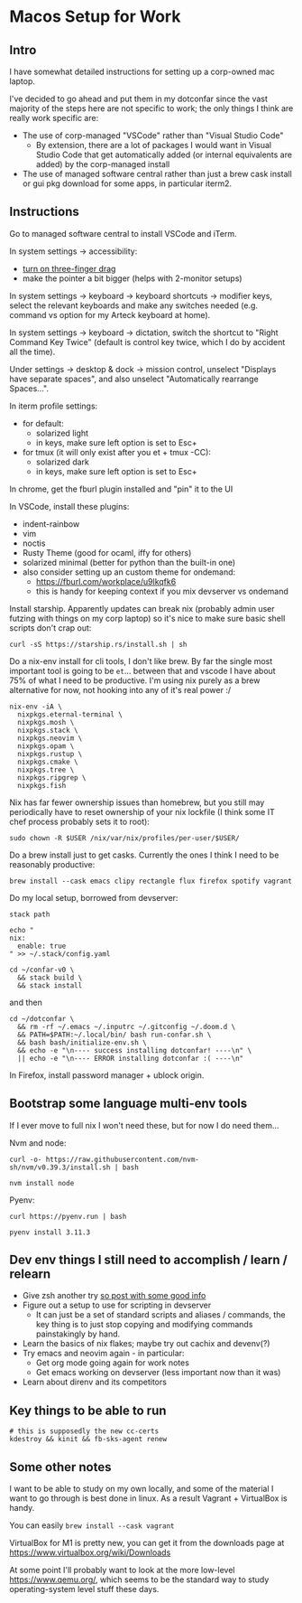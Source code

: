 # Macos Setup for Work

## Intro 

I have somewhat detailed instructions for setting up a corp-owned mac laptop.

I've decided to go ahead and put them in my dotconfar since the vast majority
of the steps here are not specific to work; the only things I think are really
work specific are:
- The use of corp-managed "VSCode" rather than "Visual Studio Code"
  - By extension, there are a lot of packages I would want in Visual Studio Code
    that get automatically added (or internal equivalents are added) by the
    corp-managed install
- The use of managed software central rather than just a brew cask install or
  gui pkg download for some apps, in particular iterm2.

## Instructions

Go to managed software central to install VSCode and iTerm.

In system settings -> accessibility:
- [turn on three-finger drag](https://support.apple.com/en-us/HT204609)
- make the pointer a bit bigger (helps with 2-monitor setups)

In system settings -> keyboard -> keyboard shortcuts -> modifier keys, select the relevant keyboards and make any switches needed (e.g. command vs option for my Arteck keyboard at home).

In system settings -> keyboard -> dictation, switch the shortcut to "Right Command Key Twice" (default is control key twice, which I do by accident all the time).

Under settings -> desktop & dock -> mission control, unselect "Displays have separate spaces", and also unselect "Automatically rearrange Spaces...".

In iterm profile settings:
- for default:
  - solarized light
  - in keys, make sure left option is set to Esc+
- for tmux (it will only exist after you et + tmux -CC):
  - solarized dark
  - in keys, make sure left option is set to Esc+

In chrome, get the fburl plugin installed and "pin" it to the UI

In VSCode, install these plugins:
- indent-rainbow
- vim
- noctis
- Rusty Theme (good for ocaml, iffy for others)
- solarized minimal (better for python than the built-in one)
- also consider setting up an custom theme for ondemand:
  - https://fburl.com/workplace/u9lkqfk6
  - this is handy for keeping context if you mix devserver vs ondemand


Install starship. Apparently updates can break nix (probably admin user futzing with things on my corp laptop) so it's nice to make sure basic shell scripts don't crap out:
```
curl -sS https://starship.rs/install.sh | sh
```

Do a nix-env install for cli tools, I don't like brew. By far the single most important tool is going to be `et`... between that and vscode I have about 75% of what I need to be productive. I'm using nix purely as a brew alternative for now, not hooking into any of it's real power :/
```
nix-env -iA \
  nixpkgs.eternal-terminal \
  nixpkgs.mosh \
  nixpkgs.stack \
  nixpkgs.neovim \
  nixpkgs.opam \
  nixpkgs.rustup \
  nixpkgs.cmake \
  nixpkgs.tree \
  nixpkgs.ripgrep \
  nixpkgs.fish
```

Nix has far fewer ownership issues than homebrew, but you still may periodically have to reset ownership of your nix lockfile (I think some IT chef process probably sets it to root):
```
sudo chown -R $USER /nix/var/nix/profiles/per-user/$USER/
```


Do a brew install just to get casks. Currently the ones I think I need to be reasonably productive:
```
brew install --cask emacs clipy rectangle flux firefox spotify vagrant
```

Do my local setup, borrowed from devserver:
```
stack path

echo "
nix:
  enable: true
" >> ~/.stack/config.yaml

cd ~/confar-v0 \
  && stack build \
  && stack install
```
and then
```
cd ~/dotconfar \
  && rm -rf ~/.emacs ~/.inputrc ~/.gitconfig ~/.doom.d \
  && PATH=$PATH:~/.local/bin/ bash run-confar.sh \
  && bash bash/initialize-env.sh \
  && echo -e "\n---- success installing dotconfar! ----\n" \
  || echo -e "\n---- ERROR installing dotconfar :( ----\n"
```

In Firefox, install password manager + ublock origin.

## Bootstrap some language multi-env tools

If I ever move to full nix I won't need these, but for now I do need them...

Nvm and node:
```
curl -o- https://raw.githubusercontent.com/nvm-sh/nvm/v0.39.3/install.sh | bash

nvm install node
```

Pyenv:
```
curl https://pyenv.run | bash

pyenv install 3.11.3
```


## Dev env things I still need to accomplish / learn / relearn

- Give zsh another try [so post with some good info](https://apple.stackexchange.com/questions/361870/what-are-the-practical-differences-between-bash-and-zsh)
- Figure out a setup to use for scripting in devserver
  - It can just be a set of standard scripts and aliases / commands,
    the key thing is to just stop copying and modifying commands
    painstakingly by hand.
- Learn the basics of nix flakes; maybe try out cachix and devenv(?)
- Try emacs and neovim again - in particular:
  - Get org mode going again for work notes
  - Get emacs working on devserver (less important now than it was)
- Learn about direnv and its competitors

## Key things to be able to run


```
# this is supposedly the new cc-certs
kdestroy && kinit && fb-sks-agent renew
```


## Some other notes

I want to be able to study on my own locally, and some of the material I want to go through is best done in linux. As a result Vagrant + VirtualBox is handy.


You can easily `brew install --cask vagrant`

VirtualBox for M1 is pretty new, you can get it from the downloads page at https://www.virtualbox.org/wiki/Downloads

At some point I'll probably want to look at the more low-level https://www.qemu.org/, which seems to be the standard way to study operating-system level stuff these days.
